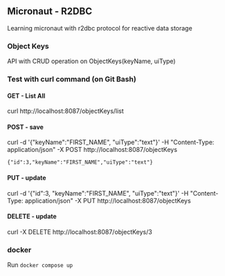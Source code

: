 ## Micronaut - R2DBC
Learning micronaut with r2dbc protocol for reactive data storage

### Object Keys
API with CRUD operation on ObjectKeys(keyName, uiType) 

### Test with curl command (on Git Bash)

#### GET - List All
curl http://localhost:8087/objectKeys/list

#### POST - save
curl -d '{"keyName":"FIRST_NAME", "uiType":"text"}' -H "Content-Type: application/json" -X POST http://localhost:8087/objectKeys

    {"id":3,"keyName":"FIRST_NAME","uiType":"text"}

#### PUT - update
curl -d '{"id":3, "keyName":"FIRST_NAME", "uiType":"text"}' -H "Content-Type: application/json" -X PUT http://localhost:8087/objectKeys


#### DELETE - update
curl -X DELETE http://localhost:8087/objectKeys/3

### docker

Run `docker compose up`